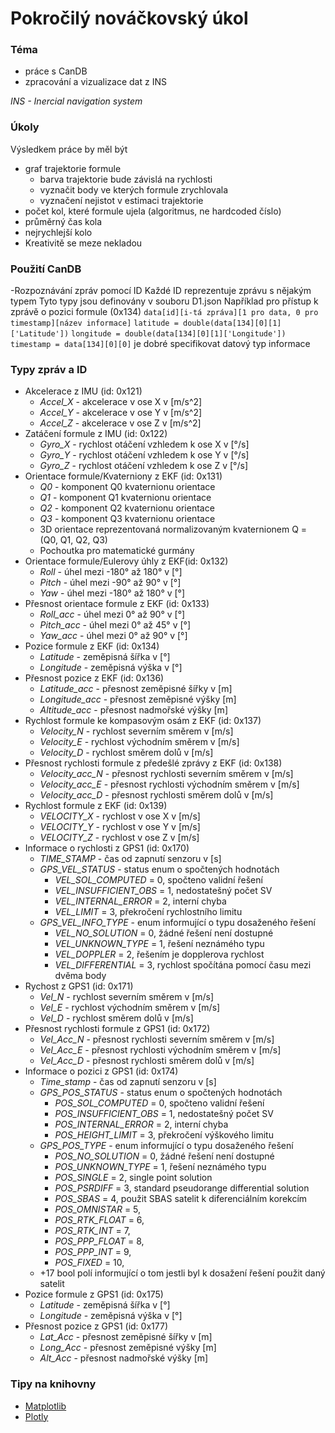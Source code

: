 #  Pokročilý nováčkovský úkol
### Téma
- práce s CanDB
- zpracování a vizualizace dat z INS

*INS - Inercial navigation system*


### Úkoly
Výsledkem práce by měl být
- graf trajektorie formule
    - barva trajektorie bude závislá na rychlosti
    - vyznačit body ve kterých formule zrychlovala
    - vyznačení nejistot v estimaci trajektorie
- počet kol, které formule ujela (algoritmus, ne hardcoded číslo)
- průměrný čas kola
- nejrychlejší kolo
- Kreativitě se meze nekladou

### Použití CanDB
-Rozpoznávání zpráv pomocí ID
    Každé ID reprezentuje zprávu s nějakým typem
    Tyto typy jsou definovány v souboru D1.json
Například pro přístup k zprávě o pozici formule (0x134)
`data[id][i-tá zpráva][1 pro data, 0 pro timestamp][název informace]`
`latitude = double(data[134][0][1]['Latitude'])`
`longitude = double(data[134][0][1]['Longitude'])`
`timestamp = data[134][0][0]`
je dobré specifikovat datový typ informace

### Typy zpráv a ID
- Akcelerace z IMU (id: 0x121)
    - *Accel_X* - akcelerace v ose X v [m/s^2]
    - *Accel_Y* - akcelerace v ose Y v [m/s^2]
    - *Accel_Z* - akcelerace v ose Z v [m/s^2]
- Zatáčení formule z IMU (id: 0x122)
    - *Gyro_X* - rychlost otáčení vzhledem k ose X v [°/s]
    - *Gyro_Y* - rychlost otáčení vzhledem k ose Y v [°/s]
    - *Gyro_Z* - rychlost otáčení vzhledem k ose Z v [°/s]
- Orientace formule/Kvaterniony z EKF (id: 0x131)
    - *Q0* - komponent Q0 kvaternionu orientace
    - *Q1* - komponent Q1 kvaternionu orientace
    - *Q2* - komponent Q2 kvaternionu orientace
    - *Q3* - komponent Q3 kvaternionu orientace
    - 3D orientace reprezentovaná normalizovaným kvaternionem Q = (Q0, Q1, Q2, Q3)
    - Pochoutka pro matematické gurmány
- Orientace formule/Eulerovy úhly z EKF(id: 0x132)
    - *Roll* - úhel mezi -180° až 180° v [°]
    - *Pitch* - úhel mezi -90° až 90° v [°]
    - *Yaw* - úhel mezi -180° až 180° v [°]
- Přesnost orientace formule z EKF (id: 0x133)
    - *Roll_acc* - úhel mezi 0° až 90° v [°]
    - *Pitch_acc* - úhel mezi 0° až 45° v [°]
    - *Yaw_acc* - úhel mezi 0° až 90° v [°]
- Pozice formule z EKF (id: 0x134)
    - *Latitude* - zeměpisná šířka v [°] 
    - *Longitude* - zeměpisná výška v [°]
- Přesnost pozice z EKF (id: 0x136)
    - *Latitude_acc* - přesnost zeměpisné šířky v [m]
    - *Longitude_acc* - přesnost zeměpisné výšky [m]
    - *Altitude_acc* - přesnost nadmořské výšky [m]
- Rychlost formule ke kompasovým osám z EKF (id: 0x137)
    - *Velocity_N* - rychlost severním směrem v [m/s]
    - *Velocity_E* - rychlost východním směrem v [m/s]
    - *Velocity_D* - rychlost směrem dolů v [m/s]
- Přesnost rychlosti formule z předešlé zprávy z EKF (id: 0x138)
    - *Velocity_acc_N* - přesnost rychlosti severním směrem v [m/s]
    - *Velocity_acc_E* - přesnost rychlosti východním směrem v [m/s]
    - *Velocity_acc_D* - přesnost rychlosti směrem dolů v [m/s]
- Rychlost formule z EKF (id: 0x139)
    - *VELOCITY_X* - rychlost v ose X v [m/s]
    - *VELOCITY_Y* - rychlost v ose Y v [m/s]
    - *VELOCITY_Z* - rychlost v ose Z v [m/s]
- Informace o rychlosti z GPS1 (id: 0x170)
    - *TIME_STAMP* - čas od zapnutí senzoru v [s]
    - *GPS_VEL_STATUS* - status enum o spočtených hodnotách
        - *VEL_SOL_COMPUTED* = 0, spočteno validní řešení
        - *VEL_INSUFFICIENT_OBS* = 1, nedostatešný počet SV
        - *VEL_INTERNAL_ERROR* = 2, interní chyba
        - *VEL_LIMIT* = 3, překročení rychlostního limitu
    - *GPS_VEL_INFO_TYPE* - enum informující o typu dosaženého řešení
        - *VEL_NO_SOLUTION* = 0, žádné řešení není dostupné
        - *VEL_UNKNOWN_TYPE* = 1, řešení neznámého typu
        - *VEL_DOPPLER* = 2, řešením je dopplerova rychlost
        - *VEL_DIFFERENTIAL* = 3, rychlost spočítána pomocí času mezi dvěma body
- Rychost z GPS1 (id: 0x171)
    - *Vel_N* - rychlost severním směrem v [m/s]
    - *Vel_E* - rychlost východním směrem v [m/s]
    - *Vel_D* - rychlost směrem dolů v [m/s]
- Přesnost rychlosti formule z GPS1 (id: 0x172)
    - *Vel_Acc_N* - přesnost rychlosti severním směrem v [m/s]
    - *Vel_Acc_E* - přesnost rychlosti východním směrem v [m/s]
    - *Vel_Acc_D* - přesnost rychlosti směrem dolů v [m/s]
- Informace o pozici z GPS1 (id: 0x174)
    - *Time_stamp* - čas od zapnutí senzoru v [s]
    - *GPS_POS_STATUS* - status enum o spočtených hodnotách
        - *POS_SOL_COMPUTED* = 0, spočteno validní řešení
        - *POS_INSUFFICIENT_OBS* = 1, nedostatešný počet SV
        - *POS_INTERNAL_ERROR* = 2, interní chyba
        - *POS_HEIGHT_LIMIT* = 3, překročení výškového limitu
    - *GPS_POS_TYPE* - enum informující o typu dosaženého řešení
        - *POS_NO_SOLUTION* = 0, žádné řešení není dostupné
        - *POS_UNKNOWN_TYPE* = 1, řešení neznámého typu
        - *POS_SINGLE* = 2, single point solution
        - *POS_PSRDIFF* = 3, standard pseudorange differential solution
        - *POS_SBAS* = 4, použit SBAS satelit k diferenciálním korekcím
        - *POS_OMNISTAR* = 5,
        - *POS_RTK_FLOAT* = 6,
        - *POS_RTK_INT* = 7,
        - *POS_PPP_FLOAT* = 8,
        - *POS_PPP_INT* = 9,
        - *POS_FIXED* = 10,
    - +17 bool polí informující o tom jestli byl k dosažení řešení použit daný satelit
- Pozice formule z GPS1 (id: 0x175)
    - *Latitude* - zeměpisná šířka v [°]
    - *Longitude* - zeměpisná výška v [°]
- Přesnost pozice z GPS1 (id: 0x177)
    - *Lat_Acc* - přesnost zeměpisné šířky v [m]
    - *Long_Acc* - přesnost zeměpisné výšky [m]
    - *Alt_Acc* - přesnost nadmořské výšky [m]

### Tipy na knihovny
- [Matplotlib](https://matplotlib.org/)
- [Plotly](https://plotly.com/python/)



